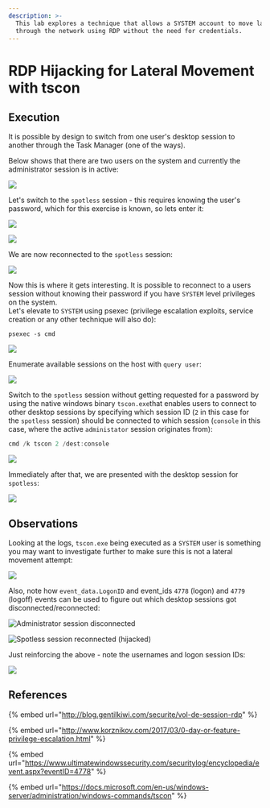 ```yaml
---
description: >-
  This lab explores a technique that allows a SYSTEM account to move laterally
  through the network using RDP without the need for credentials.
---
```


# RDP Hijacking for Lateral Movement with tscon

## Execution

It is possible by design to switch from one user's desktop session to another through the Task Manager (one of the ways).

Below shows that there are two users on the system and currently the administrator session is in active:

![](../../.gitbook/assets/rdp-admin.png)

Let's switch to the `spotless` session - this requires knowing the user's password, which for this exercise is known, so lets enter it:

![](../../.gitbook/assets/rdp-login.png)

![](../../.gitbook/assets/rdp-password.png)

We are now reconnected to the `spotless` session:

![](../../.gitbook/assets/rdp-spotless.png)

Now this is where it gets interesting. It is possible to reconnect to a users session without knowing their password if you have `SYSTEM` level privileges on the system. \
Let's elevate to `SYSTEM` using psexec (privilege escalation exploits, service creation or any other technique will also do):

```
psexec -s cmd
```

![](../../.gitbook/assets/rdp-system.png)

Enumerate available sessions on the host with `query user`:

![](../../.gitbook/assets/rdp-sessions.png)

Switch to the `spotless` session without getting requested for a password by using the native windows binary `tscon.exe`that enables users to connect to other desktop sessions by specifying which session ID (`2` in this case for the `spotless` session) should be connected to which session (`console` in this case, where the active `administator` session originates from):

```csharp
cmd /k tscon 2 /dest:console
```

![](../../.gitbook/assets/rdp-hijack-no-password.png)

Immediately after that, we are presented with the desktop session for `spotless`:

![](../../.gitbook/assets/rdp-spotless-with-system.png)

## Observations

Looking at the logs, `tscon.exe` being executed as a `SYSTEM` user is something you may want to investigate further to make sure this is not a lateral movement attempt:

![](<../../.gitbook/assets/rdp-logs (1).png>)

Also, note how `event_data.LogonID` and event\_ids `4778` (logon) and `4779` (logoff) events can be used to figure out which desktop sessions got disconnected/reconnected:

![Administrator session disconnected](../../.gitbook/assets/rdp-session-disconnect.png)

![Spotless session reconnected (hijacked)](../../.gitbook/assets/rdp-session-reconnect.png)

Just reinforcing the above - note the usernames and logon session IDs:

![](../../.gitbook/assets/rdp-logon-sessions.png)

## References

{% embed url="http://blog.gentilkiwi.com/securite/vol-de-session-rdp" %}

{% embed url="http://www.korznikov.com/2017/03/0-day-or-feature-privilege-escalation.html" %}

{% embed url="https://www.ultimatewindowssecurity.com/securitylog/encyclopedia/event.aspx?eventID=4778" %}

{% embed url="https://docs.microsoft.com/en-us/windows-server/administration/windows-commands/tscon" %}

